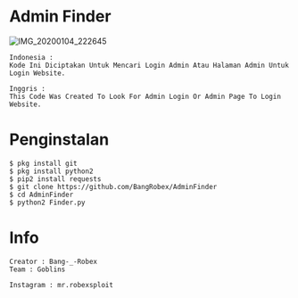 # Admin Finder
![IMG_20200104_222645](https://user-images.githubusercontent.com/59508497/71767699-64dff500-2f41-11ea-8b95-b33efa20bbce.JPG)




```
Indonesia :
Kode Ini Diciptakan Untuk Mencari Login Admin Atau Halaman Admin Untuk Login Website.
```
```
Inggris : 
This Code Was Created To Look For Admin Login Or Admin Page To Login Website.
```
# Penginstalan
```
$ pkg install git 
$ pkg install python2
$ pip2 install requests
$ git clone https://github.com/BangRobex/AdminFinder
$ cd AdminFinder
$ python2 Finder.py
```

# Info
```
Creator : Bang-_-Robex
Team : Goblins

Instagram : mr.robexsploit

```
